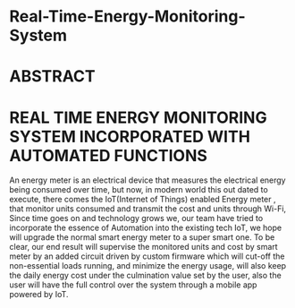 # Real-Time-Energy-Monitoring-System
# ABSTRACT
# REAL TIME ENERGY MONITORING SYSTEM INCORPORATED WITH AUTOMATED FUNCTIONS
An energy meter is an electrical device that measures the electrical energy being consumed over time, but now, in modern world this out dated to execute, there comes the IoT(Internet of Things) enabled Energy meter , that monitor units consumed and transmit the cost and units through Wi-Fi, Since time goes on and technology grows we, our team have tried to incorporate the essence of Automation into the existing tech IoT, we hope will upgrade the normal smart energy meter to a super smart one. To be clear, our end result will supervise the monitored units and cost by smart meter by an added circuit driven by custom firmware which will cut-off the non-essential loads running, and minimize the energy usage, will also keep the daily energy cost under the culmination value set by the user, also the user will have the full control over the system through a mobile app powered by IoT.
